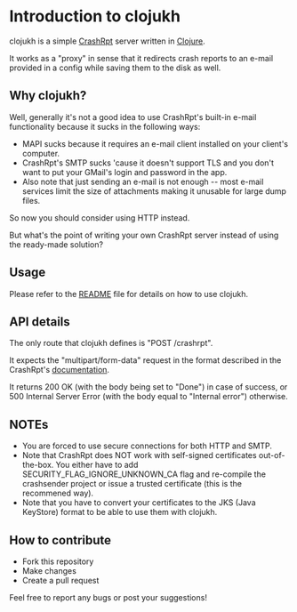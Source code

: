 # Introduction to clojukh

clojukh is a simple [CrashRpt](http://crashrpt.sourceforge.net/) server written in [Clojure](https://clojure.org/).

It works as a "proxy" in sense that it redirects crash reports to an e-mail provided in a config while saving them to the disk as well.

## Why clojukh?

Well, generally it's not a good idea to use CrashRpt's built-in e-mail functionality because it sucks in the following ways:

* MAPI sucks because it requires an e-mail client installed on your client's computer.
* CrashRpt's SMTP sucks 'cause it doesn't support TLS and you don't want to put your GMail's login and password in the app.
* Also note that just sending an e-mail is not enough -- most e-mail services limit the size of attachments making it unusable for large dump files.

So now you should consider using HTTP instead.

But what's the point of writing your own CrashRpt server instead of using the ready-made solution?

## Usage

Please refer to the [README](../README.md) file for details on how to use clojukh.

## API details

The only route that clojukh defines is "POST /crashrpt".

It expects the "multipart/form-data" request in the format described in the CrashRpt's [documentation](http://crashrpt.sourceforge.net/docs/html/sending_error_reports.html).

It returns 200 OK (with the body being set to "Done") in case of success, or 500 Internal Server Error (with the body equal to "Internal error") otherwise.

## NOTEs

* You are forced to use secure connections for both HTTP and SMTP.
* Note that CrashRpt does NOT work with self-signed certificates out-of-the-box. You either have to add SECURITY_FLAG_IGNORE_UNKNOWN_CA flag and re-compile the crashsender project or issue a trusted certificate (this is the recommened way).
* Note that you have to convert your certificates to the JKS (Java KeyStore) format to be able to use them with clojukh.

## How to contribute

* Fork this repository
* Make changes
* Create a pull request

Feel free to report any bugs or post your suggestions!
